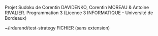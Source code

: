 Projet Sudoku de Corentin DAVIDENKO, Corentin MOREAU & Antoine RIVALIER.
Programmation 3 (Licence 3 INFORMATIQUE - Université de Bordeaux)

~/irdurand/test-strategy FICHIER (sans extension)
